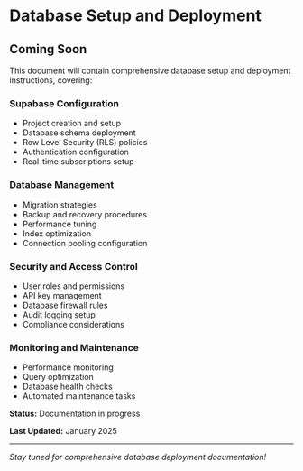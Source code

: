 # Database Setup and Deployment

## Coming Soon

This document will contain comprehensive database setup and deployment
instructions, covering:

### Supabase Configuration

- Project creation and setup
- Database schema deployment
- Row Level Security (RLS) policies
- Authentication configuration
- Real-time subscriptions setup

### Database Management

- Migration strategies
- Backup and recovery procedures
- Performance tuning
- Index optimization
- Connection pooling configuration

### Security and Access Control

- User roles and permissions
- API key management
- Database firewall rules
- Audit logging setup
- Compliance considerations

### Monitoring and Maintenance

- Performance monitoring
- Query optimization
- Database health checks
- Automated maintenance tasks

**Status:** Documentation in progress

**Last Updated:** January 2025

---

*Stay tuned for comprehensive database deployment documentation!*
